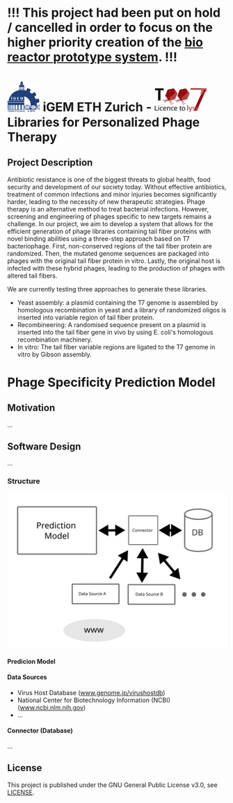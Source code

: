 ##
# !!! This project had been put on hold / cancelled in order to focus on the higher priority creation of the [bio reactor prototype system](https://github.com/andreaskuster/igem19-ethz-phage-hw-model). !!!
##

# <img src="igem-ethz-logo.svg" alt="iGEM ETHZ Logo" width="75"/> iGEM ETH Zurich - <img src="igem19-ethz-logo.svg" alt="iGEM 19 ETHZ Logo" width="120"/> Libraries for Personalized Phage Therapy

## Project Description
Antibiotic resistance is one of the biggest threats to global health, food security and development of our society today. Without effective antibiotics, treatment of common infections and minor injuries becomes significantly harder, leading to the necessity of new therapeutic strategies. Phage therapy is an alternative method to treat bacterial infections. However, screening and engineering of phages specific to new targets remains a challenge. In our project, we aim to develop a system that allows for the efficient generation of phage libraries containing tail fiber proteins with novel binding abilities using a three-step approach based on T7 bacteriophage. First, non-conserved regions of the tail fiber protein are randomized. Then, the mutated genome sequences are packaged into phages with the original tail fiber protein in vitro. Lastly, the original host is infected with these hybrid phages, leading to the production of phages with altered tail fibers.

We are currently testing three approaches to generate these libraries.
* Yeast assembly: a plasmid containing the T7 genome is assembled by homologous recombination in yeast and a library of randomized oligos is inserted into variable region of tail fiber protein.
* Recombineering: A randomised sequence present on a plasmid is inserted into the tail fiber gene in vivo by using E. coli's homologous recombination machinery.
* In vitro: The tail fiber variable regions are ligated to the T7 genome in vitro by Gibson assembly. 

# Phage Specificity Prediction Model

## Motivation
...

## Software Design
...

### Structure
<img src="software-structure.svg" alt="Software Structure" width="800"/>

#### Predicion Model
#### Data Sources
* Virus Host Database (www.genome.jp/virushostdb)
* National Center for Biotechnology Information (NCBI) (www.ncbi.nlm.nih.gov)
* ...

#### Connector (Database)
...

## License
This project is published under the GNU General Public License v3.0, see [LICENSE](LICENSE).
